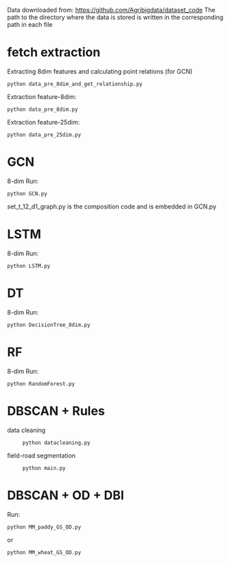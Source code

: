 
Data downloaded from: https://github.com/Agribigdata/dataset_code 
The path to the directory where the data is stored is written in the corresponding path in each file

# fetch extraction 
Extracting 8dim features and calculating point relations (for GCN)
```
python data_pre_8dim_and_get_relationship.py 
```
Extraction feature-8dim:
```
python data_pre_8dim.py 
```
Extraction feature-25dim:
```
python data_pre_25dim.py
```
# GCN
8-dim
Run:
```
python GCN.py
```
set_t_12_d1_graph.py is the composition code and is embedded in GCN.py

# LSTM
8-dim
Run:
```
python LSTM.py
```
# DT
8-dim
Run:
```
python DecisionTree_8dim.py
```
# RF
8-dim
Run:
```
python RandomForest.py
```

# DBSCAN + Rules
data cleaning
```
     python datacleaning.py
```
field-road segmentation
```
     python main.py
```
# DBSCAN + OD + DBI
Run:
```
python MM_paddy_GS_OD.py 
```
or
```
python MM_wheat_GS_OD.py
```
